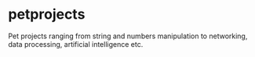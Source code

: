 # petprojects
Pet projects ranging from string and numbers manipulation to networking, data processing, artificial intelligence etc.
